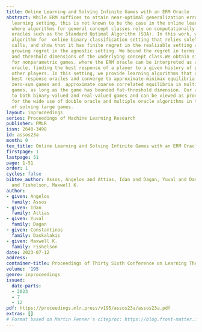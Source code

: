 ```yaml
---
title: Online Learning and Solving Infinite Games with an ERM Oracle
abstract: While ERM suffices to attain near-optimal generalization error in the stochastic
  learning setting, this is not known to be the case in the online learning setting,
  where algorithms for general concept classes rely on computationally inefficient
  oracles such as the Standard Optimal Algorithm (SOA). In this work, we propose an
  algorithm for  online binary classification setting that relies solely on ERM oracle
  calls, and show that it has finite regret in the realizable setting and sublinearly
  growing regret in the agnostic setting. We bound the regret in terms of the Littlestone
  and threshold dimensions of the underlying concept class.We obtain similar results
  for nonparametric games, where the ERM oracle can be interpreted as a best response
  oracle, finding the best response of a player to a given history of play of the
  other players. In this setting, we provide learning algorithms that only rely on
  best response oracles and converge to approximate-minimax equilibria in  two-player
  zero-sum games and  approximate coarse correlated equilibria in multi-player general-sum
  games, as long as the game has bounded fat-threshold dimension. Our algorithms apply
  to both binary-valued and real-valued games and can be viewed as providing justification
  for the wide use of double oracle and multiple oracle algorithms in the practice
  of solving large games.
layout: inproceedings
series: Proceedings of Machine Learning Research
publisher: PMLR
issn: 2640-3498
id: assos23a
month: 0
tex_title: Online Learning and Solving Infinite Games with an ERM Oracle
firstpage: 1
lastpage: 51
page: 1-51
order: 1
cycles: false
bibtex_author: Assos, Angelos and Attias, Idan and Dagan, Yuval and Daskalakis, Constantinos
  and Fishelson, Maxwell K.
author:
- given: Angelos
  family: Assos
- given: Idan
  family: Attias
- given: Yuval
  family: Dagan
- given: Constantinos
  family: Daskalakis
- given: Maxwell K.
  family: Fishelson
date: 2023-07-12
address: 
container-title: Proceedings of Thirty Sixth Conference on Learning Theory
volume: '195'
genre: inproceedings
issued:
  date-parts:
  - 2023
  - 7
  - 12
pdf: https://proceedings.mlr.press/v195/assos23a/assos23a.pdf
extras: []
# Format based on Martin Fenner's citeproc: https://blog.front-matter.io/posts/citeproc-yaml-for-bibliographies/
---
```

